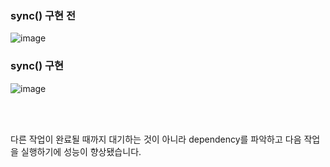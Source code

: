 ### sync() 구현 전
![image](https://github.com/audrb1999/CS149_assignment/assets/68139415/b88619b1-3422-40a8-83ea-72cfa1c704aa)

### sync() 구현
![image](https://github.com/audrb1999/CS149_assignment/assets/68139415/eb781d9a-f943-4b19-9e5d-2cd9a1958b4c)


</br>
</br>

다른 작업이 완료될 때까지 대기하는 것이 아니라 dependency를 파악하고 다음 작업을 실행하기에 성능이 향상됐습니다.


